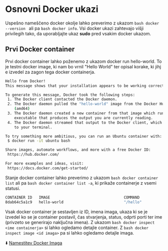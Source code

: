 # Osnovni Docker ukazi

Uspešno nameščeno docker okolje lahko preverimo z ukazom ```bash docker --version ``` ali pa ```bash docker info```. Vsi docker ukazi zahtevajo višji privilegih tako, da uporabljajte ukaz **sudo** pred vsakim docker ukazom.

## Prvi Docker container
Prvi docker container lahko poženemo z ukazom docker run hello-world. To je testni docker image, ki nam bo vrnil "Hello World" ter opisal korake, ki jihj e izvedel za zagon tega docker containerja.
```bash
Hello from Docker!
This message shows that your installation appears to be working correctly.

To generate this message, Docker took the following steps:
 1. The Docker client contacted the Docker daemon.
 2. The Docker daemon pulled the "hello-world" image from the Docker Hub.
    (amd64)
 3. The Docker daemon created a new container from that image which runs the
    executable that produces the output you are currently reading.
 4. The Docker daemon streamed that output to the Docker client, which sent it
    to your terminal.

To try something more ambitious, you can run an Ubuntu container with:
 $ docker run -it ubuntu bash

Share images, automate workflows, and more with a free Docker ID:
 https://hub.docker.com/

For more examples and ideas, visit:
 https://docs.docker.com/get-started/
```
Stanje docker container lahko preverimo z ukazom ```bash docker container list``` ali pa ```bash docker container list -a```, ki prikaže containerje z vsemi statusi.
```bash
CONTAINER ID   IMAGE                                 COMMAND                  CREATED         STATUS                     PORTS     NAMES
8dab64c5a1c9   hello-world                           "/hello"                 2 minutes ago   Exited (0) 2 minutes ago             relaxed_hermann
```
Vsak docker container je sestavljen iz ID, imena imaga, ukaza ki se je izvedel ko se je container postavil, čas stvarjenja, status, odprti porti ter ime (privzeto se generirajo naključna imena).
Z ukazom ```bash docker inspect <ime containerja>``` si lahko ogledamo detajle container. Z ```bash docker inspect image <id imaga>``` pa si lahko ogledamo detajle imaga.

⬇️ [Namestitev Docker Imaga](docker_image.md)
